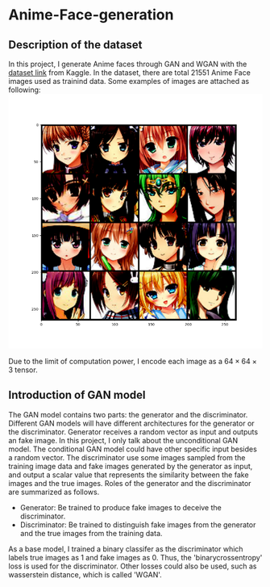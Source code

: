 # Anime-Face-generation

## Description of the dataset

In this project, I generate Anime faces through GAN and WGAN with the [dataset link](https://www.kaggle.com/datasets/soumikrakshit/anime-faces) from Kaggle. In the dataset, there are total 21551 Anime Face images used as trainind data. Some examples of images are attached as following:
![alt text](https://github.com/Yejiong/Anime-Face-generation/blob/main/examples2.png)

Due to the limit of computation power, I encode each image as a $64\times 64\times 3$ tensor.

## Introduction of GAN model

The GAN model contains two parts: the generator and the discriminator. Different GAN models will have different architectures for the generator or the discriminator. Generator receives a random vector as input and outputs an fake image. In this project, I only talk about the unconditional GAN model. The conditional GAN model could have other specific input besides a random vector. The discriminator use some images sampled from the training image data and fake images generated by the generator as input, and output a scalar value that represents the similarity between the fake images and the true images. Roles of the generator and the discriminator are summarized as follows.

- Generator: Be trained to produce fake images to deceive the discriminator.
- Discriminator: Be trained to distinguish fake images from the generator and the true images from the training data.

As a base model, I trained a binary classifer as the discriminator which labels true images as 1 and fake images as 0. Thus, the 'binarycrossentropy' loss is used for the discriminator. Other losses could also be used, such as wasserstein distance, which is called 'WGAN'.

